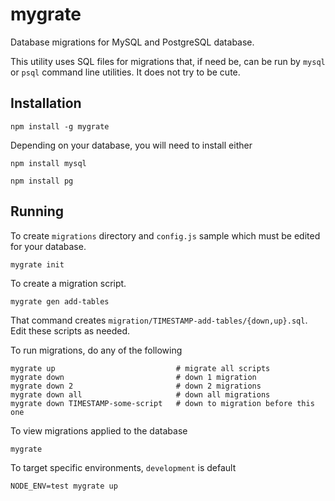# mygrate

Database migrations for MySQL and PostgreSQL database.

This utility uses SQL files for migrations that, if need be, can be run
by `mysql` or `psql` command line utilities. It does not try to be cute.


## Installation

    npm install -g mygrate

Depending on your database, you will need to install either

    npm install mysql

    npm install pg


## Running

To create `migrations` directory and `config.js` sample which must be
edited for your database.

    mygrate init

To create a migration script.

    mygrate gen add-tables

That command creates `migration/TIMESTAMP-add-tables/{down,up}.sql`. Edit
these scripts as needed.


To run migrations, do any of the following

    mygrate up                           # migrate all scripts
    mygrate down                         # down 1 migration
    mygrate down 2                       # down 2 migrations
    mygrate down all                     # down all migrations
    mygrate down TIMESTAMP-some-script   # down to migration before this one

To view migrations applied to the database

    mygrate

To target specific environments, `development` is default

    NODE_ENV=test mygrate up


